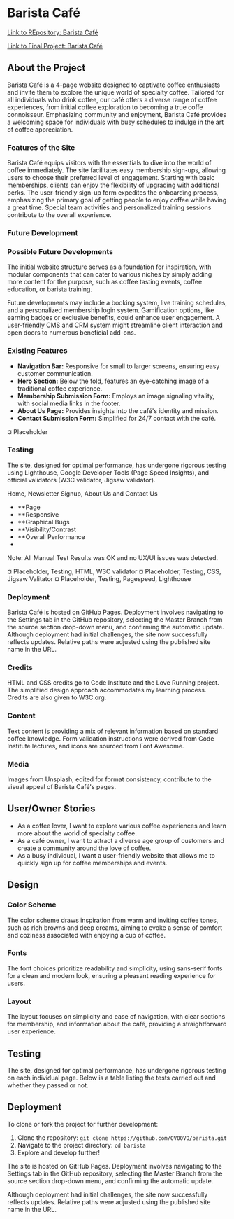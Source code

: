 # Barista Café

[Link to REpository: Barista Café](https://github.com/OV00VO/barista_cafe)

[Link to Final Project: Barista Café](https://ov00vo.github.io/barista_cafe/)



## About the Project

Barista Café is a 4-page website designed to captivate coffee enthusiasts and invite them to explore the unique world of specialty coffee. Tailored for all individuals who drink coffee, our café offers a diverse range of coffee experiences, from initial coffee exploration to becoming a true coffe connoisseur. Emphasizing community and enjoyment, Barista Café provides a welcoming space for individuals with busy schedules to indulge in the art of coffee appreciation.

### Features of the Site

Barista Café equips visitors with the essentials to dive into the world of coffee immediately. The site facilitates easy membership sign-ups, allowing users to choose their preferred level of engagement. Starting with basic memberships, clients can enjoy the flexibility of upgrading with additional perks. The user-friendly sign-up form expedites the onboarding process, emphasizing the primary goal of getting people to enjoy coffee while having a great time. Special team activities and personalized training sessions contribute to the overall experience.

### Future Development

### Possible Future Developments

The initial website structure serves as a foundation for inspiration, with modular components that can cater to various niches by simply adding more content for the purpose, such as coffee tasting events, coffee education, or barista training.

Future developments may include a booking system, live training schedules, and a personalized membership login system. Gamification options, like earning badges or exclusive benefits, could enhance user engagement. A user-friendly CMS and CRM system might streamline client interaction and open doors to numerous beneficial add-ons.

### Existing Features

- **Navigation Bar:** Responsive for small to larger screens, ensuring easy customer communication.
- **Hero Section:** Below the fold, features an eye-catching image of a traditional coffee experience.
- **Membership Submission Form:** Employs an image signaling vitality, with social media links in the footer.
- **About Us Page:** Provides insights into the café's identity and mission.
- **Contact Submission Form:** Simplified for 24/7 contact with the café.

¤ Placeholder

### Testing

The site, designed for optimal performance, has undergone rigorous testing using Lighthouse, Google Developer Tools (Page Speed Insights), and official validators (W3C validator, Jigsaw validator).

Home, Newsletter Signup, About Us and Contact Us

- **Page
- **Responsive
- **Graphical Bugs
- **Visibility/Contrast
- **Overall Performance
-

Note: All Manual Test Results was OK and no UX/UI issues was detected.

¤ Placeholder, Testing, HTML, W3C validator
¤ Placeholder, Testing, CSS, Jigsaw Valitator
¤ Placeholder, Testing, Pagespeed, Lighthouse

### Deployment

Barista Café is hosted on GitHub Pages. Deployment involves navigating to the Settings tab in the GitHub repository, selecting the Master Branch from the source section drop-down menu, and confirming the automatic update. Although deployment had initial challenges, the site now successfully reflects updates. Relative paths were adjusted using the published site name in the URL.

### Credits

HTML and CSS credits go to Code Institute and the Love Running project. The simplified design approach accommodates my learning process. Credits are also given to W3C.org.

### Content

Text content is providing a mix of relevant information based on standard coffee knowledge. Form validation instructions were derived from Code Institute lectures, and icons are sourced from Font Awesome.

### Media

Images from Unsplash, edited for format consistency, contribute to the visual appeal of Barista Café's pages.

## User/Owner Stories

- As a coffee lover, I want to explore various coffee experiences and learn more about the world of specialty coffee.
- As a café owner, I want to attract a diverse age group of customers and create a community around the love of coffee.
- As a busy individual, I want a user-friendly website that allows me to quickly sign up for coffee memberships and events.

## Design

### Color Scheme

The color scheme draws inspiration from warm and inviting coffee tones, such as rich browns and deep creams, aiming to evoke a sense of comfort and coziness associated with enjoying a cup of coffee.

### Fonts

The font choices prioritize readability and simplicity, using sans-serif fonts for a clean and modern look, ensuring a pleasant reading experience for users.

### Layout

The layout focuses on simplicity and ease of navigation, with clear sections for membership, and information about the café, providing a straightforward user experience.

## Testing

The site, designed for optimal performance, has undergone rigorous testing on each individual page. Below is a table listing the tests carried out and whether they passed or not.

## Deployment

To clone or fork the project for further development:

1. Clone the repository: `git clone https://github.com/OV00VO/barista.git`
2. Navigate to the project directory: `cd barista`
3. Explore and develop further!

The site is hosted on GitHub Pages. Deployment involves navigating to the Settings tab in the GitHub repository, selecting the Master Branch from the source section drop-down menu, and confirming the automatic update.

Although deployment had initial challenges, the site now successfully reflects updates. Relative paths were adjusted using the published site name in the URL.
